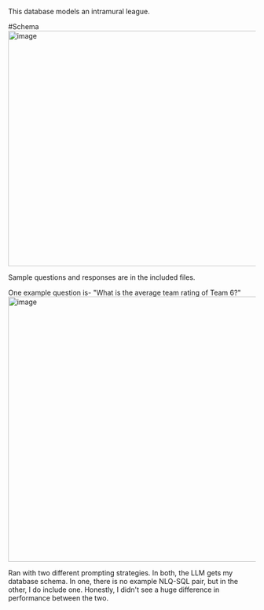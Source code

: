This database models an intramural league. 

#Schema
<img width="630" height="478" alt="image" src="https://github.com/user-attachments/assets/18ef1e8a-4355-435c-af26-59adea85ead2" />

Sample questions and responses are in the included files.

One example question is- "What is the average team rating of Team 6?"
<img width="744" height="538" alt="image" src="https://github.com/user-attachments/assets/8a883c31-7696-4773-aa23-35c56d206ec4" />

Ran with two different prompting strategies. In both, the LLM gets my database schema. In one, there is no example NLQ-SQL pair, but in the other, I do include one. Honestly, I didn't see a huge difference in performance between the two.

